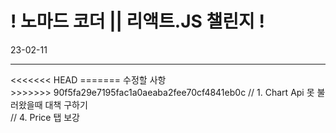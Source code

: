 <h1>
! 노마드 코더 || 리액트.JS 챌린지 !
</h1>

23-02-11

<hr>
<<<<<<< HEAD
=======
수정할 사항
<br>
>>>>>>> 90f5fa29e7195fac1a0aeaba2fee70cf4841eb0c
// 1. Chart Api 못 불러왔을때 대책 구하기
<br>
// 4. Price 탭 보강
